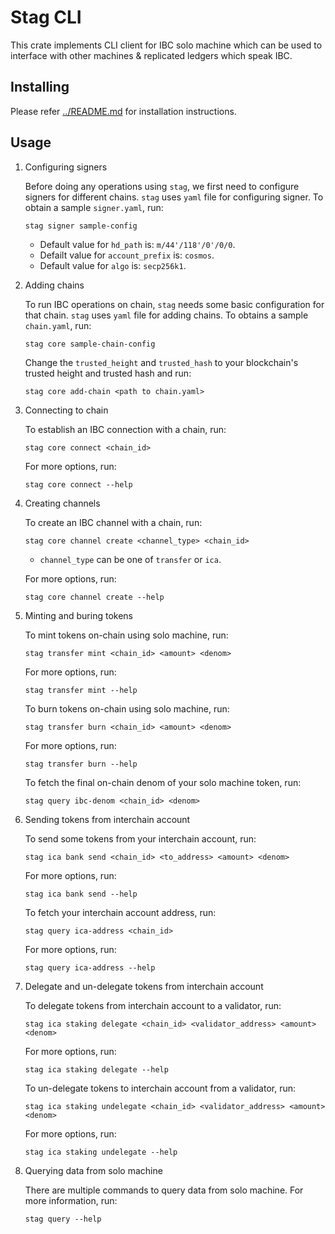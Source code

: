 # Stag CLI

This crate implements CLI client for IBC solo machine which can be used to interface with other machines & replicated
ledgers which speak IBC.

## Installing

Please refer [../README.md](../README.md#installing) for installation instructions.

## Usage

1. Configuring signers

   Before doing any operations using `stag`, we first need to configure signers for different chains. `stag` uses `yaml`
   file for configuring signer. To obtain a sample `signer.yaml`, run:

   ```shell
   stag signer sample-config
   ```

   - Default value for `hd_path` is: `m/44'/118'/0'/0/0`.
   - Defailt value for `account_prefix` is: `cosmos`.
   - Default value for `algo` is: `secp256k1`.

1. Adding chains

   To run IBC operations on chain, `stag` needs some basic configuration for that chain. `stag` uses `yaml` file for
   adding chains. To obtains a sample `chain.yaml`, run:

   ```shell
   stag core sample-chain-config
   ```

   Change the `trusted_height` and `trusted_hash` to your blockchain's trusted height and trusted hash and run:

   ```shell
   stag core add-chain <path to chain.yaml>
   ```

1. Connecting to chain

   To establish an IBC connection with a chain, run:

   ```shell
   stag core connect <chain_id>
   ```

   For more options, run:

   ```shell
   stag core connect --help
   ```

1. Creating channels

   To create an IBC channel with a chain, run:

   ```shell
   stag core channel create <channel_type> <chain_id>
   ```

   - `channel_type` can be one of `transfer` or `ica`.

   For more options, run:

   ```shell
   stag core channel create --help
   ```

1. Minting and buring tokens

   To mint tokens on-chain using solo machine, run:

   ```shell
   stag transfer mint <chain_id> <amount> <denom>
   ```

   For more options, run:

   ```shell
   stag transfer mint --help
   ```

   To burn tokens on-chain using solo machine, run:

   ```shell
   stag transfer burn <chain_id> <amount> <denom>
   ```

   For more options, run:

   ```shell
   stag transfer burn --help
   ```

   To fetch the final on-chain denom of your solo machine token, run:

   ```shell
   stag query ibc-denom <chain_id> <denom>
   ```

1. Sending tokens from interchain account

   To send some tokens from your interchain account, run:

   ```shell
   stag ica bank send <chain_id> <to_address> <amount> <denom>
   ```

   For more options, run:

   ```shell
   stag ica bank send --help
   ```

   To fetch your interchain account address, run:

   ```shell
   stag query ica-address <chain_id>
   ```

   For more options, run:

   ```shell
   stag query ica-address --help
   ```

1. Delegate and un-delegate tokens from interchain account

   To delegate tokens from interchain account to a validator, run:

   ```shell
   stag ica staking delegate <chain_id> <validator_address> <amount> <denom>
   ```

   For more options, run:

   ```shell
   stag ica staking delegate --help
   ```

   To un-delegate tokens to interchain account from a validator, run:

   ```shell
   stag ica staking undelegate <chain_id> <validator_address> <amount> <denom>
   ```

   For more options, run:

   ```shell
   stag ica staking undelegate --help
   ```

1. Querying data from solo machine

   There are multiple commands to query data from solo machine. For more information, run:

   ```shell
   stag query --help
   ```
